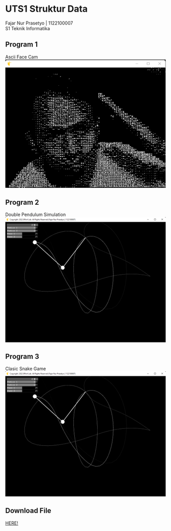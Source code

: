 # UTS1 Struktur Data
Fajar Nur Prasetyo | 1122100007<br />
S1 Teknik Informatika

## Program 1
Ascii Face Cam
![alt Ascii Face Cam](https://github.com/fajarnurprasetyo/UTS1_StrukturData/raw/master/img/Screenshot_1.png)

## Program 2
Double Pendulum Simulation
![alt Ascii Face Cam](https://github.com/fajarnurprasetyo/UTS1_StrukturData/raw/master/img/Screenshot_2.png)

## Program 3
Clasic Snake Game
![alt Ascii Face Cam](https://github.com/fajarnurprasetyo/UTS1_StrukturData/raw/master/img/Screenshot_2.png)

## Download File
<a href="https://github.com/fajarnurprasetyo/UTS1_StrukturData/releases/download/study/UTS1_StrukturData_FajarNurPrasetyo_1122100007.zip" download>HERE!</a>
